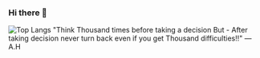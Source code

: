 ### Hi there 👋
![Top Langs](https://github-readme-stats.vercel.app/api/top-langs/?username=AloneFancy&theme=cobalt)
"Think Thousand times before taking a decision But - After taking decision never turn back even if you get Thousand difficulties!!"
                    ― A.H

<!--
**AloneFancy/AloneFancy** is a ✨ _special_ ✨ repository because its `README.md` (this file) appears on your GitHub profile.

Here are some ideas to get you started:

- 🔭 I’m currently working on ...
- 🌱 I’m currently learning ...
- 👯 I’m looking to collaborate on ...
- 🤔 I’m looking for help with ...
- 💬 Ask me about ...
- 📫 How to reach me: ...
- 😄 Pronouns: ...
- ⚡ Fun fact: ...
-->
